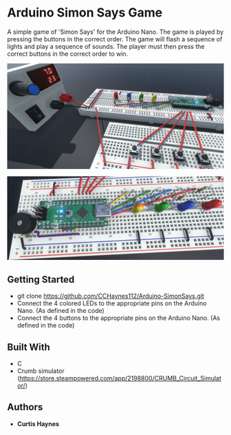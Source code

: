 # Arduino Simon Says Game
A simple game of 'Simon Says' for the Arduino Nano. The game is played by pressing the buttons in the correct order. The game will flash a sequence of lights and play a sequence of sounds. The player must then press the correct buttons in the correct order to win.

![img1](https://github.com/CCHaynes112/Arduino-SimonSays/blob/main/img1.png)

![img2](https://github.com/CCHaynes112/Arduino-SimonSays/blob/main/img2.png)


## Getting Started
* git clone https://github.com/CCHaynes112/Arduino-SimonSays.git
* Connect the 4 colored LEDs to the appropriate pins on the Arduino Nano. (As defined in the code)
* Connect the 4 buttons to the appropriate pins on the Arduino Nano. (As defined in the code)


## Built With
* C
* Crumb simulator (https://store.steampowered.com/app/2198800/CRUMB_Circuit_Simulator/)


## Authors
* **Curtis Haynes**